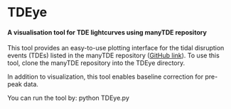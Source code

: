 # TDEye
#### A visualisation tool for TDE lightcurves using manyTDE repository


This tool provides an easy-to-use plotting interface for the tidal disruption events (TDEs) listed in the manyTDE repository ([GitHub link](https://github.com/sjoertvv/manyTDE.git)). To use this tool, clone the manyTDE repository into the TDEye directory.

In addition to visualization, this tool enables baseline correction for pre-peak data.

You can run the tool by:
        python TDEye.py